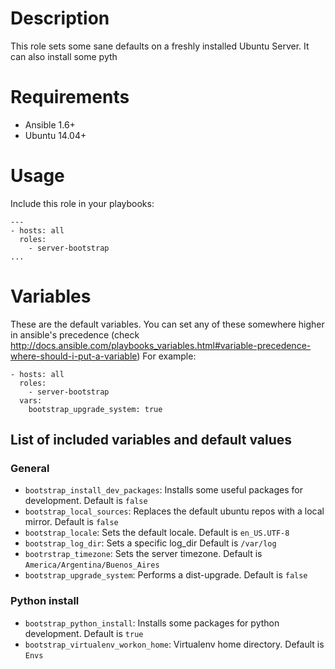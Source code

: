 # Description
This role sets some sane defaults on a freshly installed Ubuntu Server. It can
also install some pyth

# Requirements

* Ansible 1.6+
* Ubuntu 14.04+

# Usage
Include this role in your playbooks:
```
---
- hosts: all
  roles:
    - server-bootstrap
...
```

# Variables 
These are the default variables. You can set any of these somewhere higher in ansible's precedence (check 
http://docs.ansible.com/playbooks_variables.html#variable-precedence-where-should-i-put-a-variable)
For example:
```
- hosts: all
  roles:
    - server-bootstrap
  vars:
    bootstrap_upgrade_system: true
```

## List of included variables and default values

### General
* ```bootstrap_install_dev_packages```: Installs some useful packages for development. Default is ```false```
* ```bootstrap_local_sources```: Replaces the default ubuntu repos with a local mirror. Default is ```false```
* ```bootstrap_locale```: Sets the default locale. Default is ```en_US.UTF-8```
* ```bootstrap_log_dir```: Sets a specific log_dir Default is ```/var/log```
* ```bootrstrap_timezone```: Sets the server timezone. Default is ```America/Argentina/Buenos_Aires```
* ```bootstrap_upgrade_system```: Performs a dist-upgrade. Default is ```false```

### Python install
* ```bootstrap_python_install```: Installs some packages for python development. Default is ```true```
* ```bootstrap_virtualenv_workon_home```: Virtualenv home directory. Default is ```Envs```
